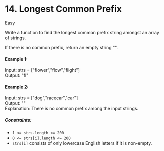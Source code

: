 # 14. Longest Common Prefix

Easy


Write a function to find the longest common prefix string amongst an array of strings.

If there is no common prefix, return an empty string "".

 

#### Example 1:

Input: strs = ["flower","flow","flight"]  
Output: "fl"  
#### Example 2:

Input: strs = ["dog","racecar","car"]  
Output: ""  
Explanation: There is no common prefix among the input strings.
 

##### Constraints:

- `1 <= strs.length <= 200`
- `0 <= strs[i].length <= 200`
- `strs[i]` consists of only lowercase English letters if it is non-empty.